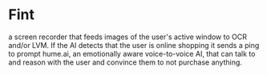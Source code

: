 # Fint
a screen recorder that feeds images of the user's active window to OCR and/or LVM. If the AI detects that the user is online shopping it sends a ping to prompt hume.ai, an emotionally aware voice-to-voice AI, that can talk to and reason with the user and convince them to not purchase anything.
